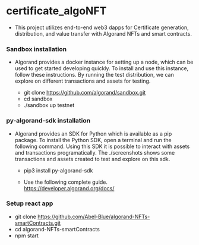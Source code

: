 # certificate_algoNFT

* This project utilizes end-to-end web3 dapps for Certificate generation, distribution, and value transfer with Algorand NFTs and smart contracts.   


### Sandbox installation
* Algorand provides a docker instance for setting up a node, which can be used to get started developing quickly. To install and use this instance, follow these instructions.​ By running the test distribution, we can explore on different transactions and assets for testing.

   * git clone https://github.com/algorand/sandbox.git
   * cd sandbox
   * ./sandbox up testnet

### py-algorand-sdk installation
* Algorand provides an SDK for Python which is available as a pip package. To install the Python SDK, open a terminal and run the following command. Using this SDK it is possible to interact with assets and transactions programatically. The ./screenshots shows some transactions and assets created to test and explore on this sdk.

   * pip3 install py-algorand-sdk

   * Use the following complete guide. https://developer.algorand.org/docs/

### Setup react app
   
   * git clone https://github.com/Abel-Blue/algorand-NFTs-smartContracts.git
   * cd algorand-NFTs-smartContracts
   * npm start
